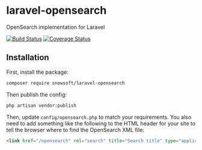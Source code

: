 # laravel-opensearch
OpenSearch implementation for Laravel

[![Build Status](https://travis-ci.org/snowsoft/laravel-opensearch.svg?branch=master)](https://travis-ci.org/snowsoft/laravel-opensearch)
[![Coverage Status](https://coveralls.io/repos/github/snowsoft/laravel-opensearch/badge.svg?branch=master)](https://coveralls.io/github/snowsoft/laravel-opensearch?branch=master)

Installation
------------

First, install the package:

```bash
composer require snowsoft/laravel-opensearch
```

Then publish the config:

```bash
php artisan vendor:publish
```

Then, update `config/opensearch.php` to match your requirements. You also need to add something like the following to the HTML header for your site to tell the browser where to find the OpenSearch XML file:

```html
<link href="/opensearch" rel="search" title="Search title" type="application/opensearchdescription+xml">
```
